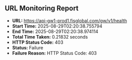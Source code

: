 ## URL Monitoring Report

- **URL:** https://api-gw1-prod1.fisglobal.com/gw/v1/health
- **Start Time:** 2025-08-29T02:20:38.755794
- **End Time:** 2025-08-29T02:20:38.974114
- **Total Time Taken:** 0.21832 seconds
- **HTTP Status Code:** 403
- **Status:** Failure
- **Failure Reason:** HTTP Status Code: 403
